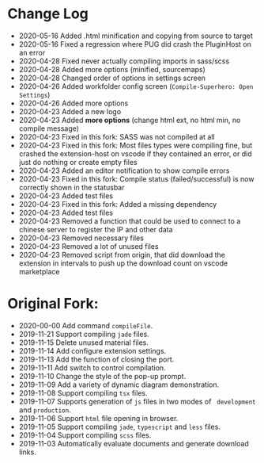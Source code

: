 # Change Log
- 2020-05-16 Added .html minification and copying from source to target
- 2020-05-16 Fixed a regression where PUG did crash the PluginHost on an error 
- 2020-04-28 Fixed never actually compiling imports in sass/scss
- 2020-04-28 Added more options (minified, sourcemaps)
- 2020-04-28 Changed order of options in settings screen
- 2020-04-26 Added workfolder config screen (`Compile-Superhero: Open Settings`)
- 2020-04-26 Added more options
- 2020-04-23 Added a new logo
- 2020-04-23 Added **more options** (change html ext, no html min, no compile message)
- 2020-04-23 Fixed in this fork: SASS was not compiled at all
- 2020-04-23 Fixed in this fork: Most files types were compiling fine, but crashed the extension-host on vscode if they contained an error, or did just do nothing or create empty files
- 2020-04-23 Added an editor notification to show compile errors 
- 2020-04-23 Fixed in this fork: Compile status (failed/successful) is now correctly shown in the statusbar
- 2020-04-23 Added test files
- 2020-04-23 Fixed in this fork: Added a missing dependency
- 2020-04-23 Added test files
- 2020-04-23 Removed a function that could be used to connect to a chinese server to register the IP and other data
- 2020-04-23 Removed necessary files
- 2020-04-23 Removed a lot of unused files
- 2020-04-23 Removed script from origin, that did download the extension in intervals to push up the download count on vscode marketplace

# Original Fork:

- 2020-00-00 Add command `compileFile`.
- 2019-11-21 Support compiling `jade` files.
- 2019-11-15 Delete unused material files.
- 2019-11-14 Add configure extension settings.
- 2019-11-13 Add the function of closing the port.
- 2019-11-11 Add switch to control compilation.
- 2019-11-10 Change the style of the pop-up prompt.
- 2019-11-09 Add a variety of dynamic diagram demonstration.
- 2019-11-08 Support compiling `tsx` files.
- 2019-11-07 Supports generation of `js` files in two modes of ` development` and `production`.
- 2019-11-06 Support `html` file opening in browser.
- 2019-11-05 Support compiling `jade`, `typescript` and `less` files.
- 2019-11-04 Support compiling `scss` files.
- 2019-11-03 Automatically evaluate documents and generate download links.
